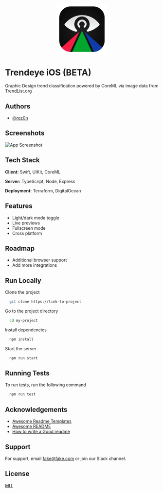 <p align="center" width="100%">
    <img width="33%" src="./README-Icon.png"> 
</p>

# Trendeye iOS (BETA)
Graphic Design trend classification powered by CoreML via image data from [TrendList.org](https://www.trendlist.org)

## Authors
- [@roz0n](https://www.linkedin.com/in/rozon)

## Screenshots
![App Screenshot](https://via.placeholder.com/468x300?text=App+Screenshot+Here)

## Tech Stack
**Client:** Swift, UIKit, CoreML

**Server:** TypeScript, Node, Express

**Deployment:** Terraform, DigitalOcean

## Features
- Light/dark mode toggle
- Live previews
- Fullscreen mode
- Cross platform

## Roadmap
- Additional browser support
- Add more integrations

## Run Locally
Clone the project

```bash
  git clone https://link-to-project
```

Go to the project directory

```bash
  cd my-project
```

Install dependencies

```bash
  npm install
```

Start the server

```bash
  npm run start
```

## Running Tests
To run tests, run the following command

```bash
  npm run test
```

## Acknowledgements
 - [Awesome Readme Templates](https://awesomeopensource.com/project/elangosundar/awesome-README-templates)
 - [Awesome README](https://github.com/matiassingers/awesome-readme)
 - [How to write a Good readme](https://bulldogjob.com/news/449-how-to-write-a-good-readme-for-your-github-project)

## Support
For support, email fake@fake.com or join our Slack channel.

## License
[MIT](https://choosealicense.com/licenses/mit/)
